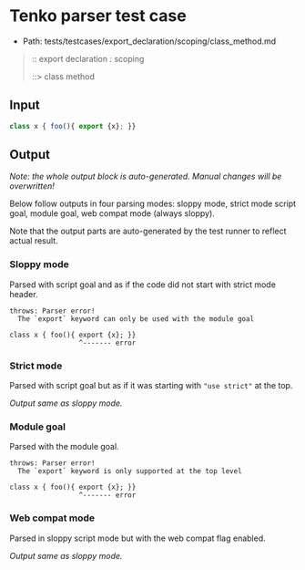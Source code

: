 # Tenko parser test case

- Path: tests/testcases/export_declaration/scoping/class_method.md

> :: export declaration : scoping
>
> ::> class method

## Input

`````js
class x { foo(){ export {x}; }}
`````

## Output

_Note: the whole output block is auto-generated. Manual changes will be overwritten!_

Below follow outputs in four parsing modes: sloppy mode, strict mode script goal, module goal, web compat mode (always sloppy).

Note that the output parts are auto-generated by the test runner to reflect actual result.

### Sloppy mode

Parsed with script goal and as if the code did not start with strict mode header.

`````
throws: Parser error!
  The `export` keyword can only be used with the module goal

class x { foo(){ export {x}; }}
                 ^------- error
`````

### Strict mode

Parsed with script goal but as if it was starting with `"use strict"` at the top.

_Output same as sloppy mode._

### Module goal

Parsed with the module goal.

`````
throws: Parser error!
  The `export` keyword is only supported at the top level

class x { foo(){ export {x}; }}
                 ^------- error
`````


### Web compat mode

Parsed in sloppy script mode but with the web compat flag enabled.

_Output same as sloppy mode._
